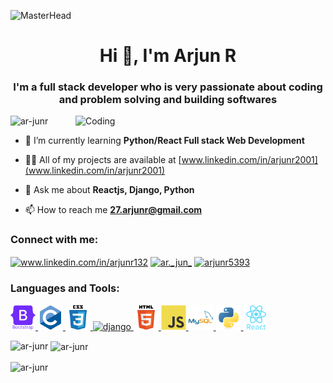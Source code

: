 ![MasterHead](https://img.freepik.com/free-vector/programmer-typographic-header-idea-coding-testing-writing-program-using-internet-different-software-website-development-optimization-isolated-vector-illustration_613284-970.jpg?t=st=1746094761~exp=1746098361~hmac=c075ee046b62696d92765eefbadfb2e85b6cae3608ba4871d57f8cbc2bb5a195&w=1380)
<h1 align="center">Hi 👋, I'm Arjun R</h1>
<h3 align="center">I'm a full stack developer who is very passionate about coding and problem solving and building softwares</h3>
<img align="right" alt="Coding" width="400" src="https://img.freepik.com/free-vector/google-sitemap-concept-illustration_114360-2221.jpg?t=st=1746095249~exp=1746098849~hmac=725ec53ccf396a86c6feba398e7236971a349f8b19429b857270a06e85a7d206&w=826">

<p align="left"> <img src="https://komarev.com/ghpvc/?username=ar-junr&label=Profile%20views&color=0e75b6&style=flat" alt="ar-junr" /> </p>

- 🌱 I’m currently learning **Python/React Full stack Web Development**

- 👨‍💻 All of my projects are available at [www.linkedin.com/in/arjunr2001](www.linkedin.com/in/arjunr2001)

- 💬 Ask me about **Reactjs, Django, Python**

- 📫 How to reach me **27.arjunr@gmail.com**

<h3 align="left">Connect with me:</h3>
<p align="left">
<a href="https://linkedin.com/in/www.linkedin.com/in/arjunr132" target="blank"><img align="center" src="https://raw.githubusercontent.com/rahuldkjain/github-profile-readme-generator/master/src/images/icons/Social/linked-in-alt.svg" alt="www.linkedin.com/in/arjunr132" height="30" width="40" /></a>
<a href="https://instagram.com/ar._jun_" target="blank"><img align="center" src="https://raw.githubusercontent.com/rahuldkjain/github-profile-readme-generator/master/src/images/icons/Social/instagram.svg" alt="ar._jun_" height="30" width="40" /></a>
<a href="https://www.youtube.com/c/arjunr5393" target="blank"><img align="center" src="https://raw.githubusercontent.com/rahuldkjain/github-profile-readme-generator/master/src/images/icons/Social/youtube.svg" alt="arjunr5393" height="30" width="40" /></a>
</p>

<h3 align="left">Languages and Tools:</h3>
<p align="left"> <a href="https://getbootstrap.com" target="_blank" rel="noreferrer"> <img src="https://raw.githubusercontent.com/devicons/devicon/master/icons/bootstrap/bootstrap-plain-wordmark.svg" alt="bootstrap" width="40" height="40"/> </a> <a href="https://www.cprogramming.com/" target="_blank" rel="noreferrer"> <img src="https://raw.githubusercontent.com/devicons/devicon/master/icons/c/c-original.svg" alt="c" width="40" height="40"/> </a> <a href="https://www.w3schools.com/css/" target="_blank" rel="noreferrer"> <img src="https://raw.githubusercontent.com/devicons/devicon/master/icons/css3/css3-original-wordmark.svg" alt="css3" width="40" height="40"/> </a> <a href="https://www.djangoproject.com/" target="_blank" rel="noreferrer"> <img src="https://cdn.worldvectorlogo.com/logos/django.svg" alt="django" width="40" height="40"/> </a> <a href="https://www.w3.org/html/" target="_blank" rel="noreferrer"> <img src="https://raw.githubusercontent.com/devicons/devicon/master/icons/html5/html5-original-wordmark.svg" alt="html5" width="40" height="40"/> </a> <a href="https://developer.mozilla.org/en-US/docs/Web/JavaScript" target="_blank" rel="noreferrer"> <img src="https://raw.githubusercontent.com/devicons/devicon/master/icons/javascript/javascript-original.svg" alt="javascript" width="40" height="40"/> </a> <a href="https://www.mysql.com/" target="_blank" rel="noreferrer"> <img src="https://raw.githubusercontent.com/devicons/devicon/master/icons/mysql/mysql-original-wordmark.svg" alt="mysql" width="40" height="40"/> </a> <a href="https://www.python.org" target="_blank" rel="noreferrer"> <img src="https://raw.githubusercontent.com/devicons/devicon/master/icons/python/python-original.svg" alt="python" width="40" height="40"/> </a> <a href="https://reactjs.org/" target="_blank" rel="noreferrer"> <img src="https://raw.githubusercontent.com/devicons/devicon/master/icons/react/react-original-wordmark.svg" alt="react" width="40" height="40"/> </a> </p>

<p><img align="left" src="https://github-readme-stats.vercel.app/api/top-langs?username=ar-junr&show_icons=true&locale=en&layout=compact" alt="ar-junr" /></p>

<p>&nbsp;<img align="center" src="https://github-readme-stats.vercel.app/api?username=ar-junr&show_icons=true&locale=en" alt="ar-junr" /></p>

<p><img align="center" src="https://github-readme-streak-stats.herokuapp.com/?user=ar-junr&" alt="ar-junr" /></p>
